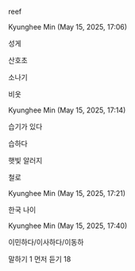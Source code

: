 reef

Kyunghee Min (May 15, 2025, 17:06)

성게

산호초

소나기

비옷

Kyunghee Min (May 15, 2025, 17:14)

습기가 있다

습하다

햇빛 알러지

철로

Kyunghee Min (May 15, 2025, 17:21)

한국 나이

Kyunghee Min (May 15, 2025, 17:40)

이민하다/이사하다/이동하


말하기 1 먼저
듣기
18